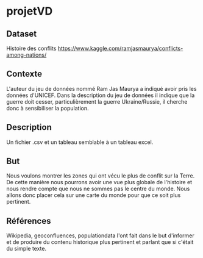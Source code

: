 # projetVD
## Dataset
Histoire des conflits
https://www.kaggle.com/ramjasmaurya/conflicts-among-nations/
## Contexte
L'auteur du jeu de données nommé Ram Jas Maurya a indiqué avoir pris les données d'UNICEF. Dans la description du jeu de données il indique que la guerre doit cesser, particulièrement la guerre Ukraine/Russie, il cherche donc à sensibiliser la population. 
## Description 
Un fichier .csv et un tableau semblable à un tableau excel.
## But
Nous voulons montrer les zones qui ont vécu le plus de conflit sur la Terre. De cette manière nous pourrons avoir une vue plus globale de l'histoire et nous rendre compte que nous ne sommes pas le centre du monde. Nous allons donc placer cela sur une carte du monde pour que ce soit plus pertinent.
## Références
Wikipedia, geoconfluences, populationdata  l'ont fait dans le but d'informer et de produire du contenu historique plus pertinent et parlant que si c'était du simple texte.

